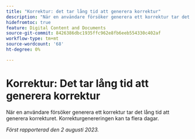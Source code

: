 ```yaml
---
title: "Korrektur: det tar lång tid att generera korrektur"
description: "När en användare försöker generera ett korrektur tar det lång tid att generera korrekturet. Korrekturgenereringen kan ta flera dagar."
hidefromtoc: true
feature: Digital Content and Documents
source-git-commit: 8426386dbc1935ffc962e8fb6eeb554330c402af
workflow-type: tm+mt
source-wordcount: '68'
ht-degree: 0%

---
```



# Korrektur: Det tar lång tid att generera korrektur

När en användare försöker generera ett korrektur tar det lång tid att generera korrekturet. Korrekturgenereringen kan ta flera dagar.

_Först rapporterad den 2 augusti 2023._
